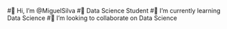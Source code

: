 #👋 Hi, I’m @MiguelSilva
#👀 Data Science Student
#🌱 I’m currently learning Data Science
#💞️ I’m looking to collaborate on Data Science

